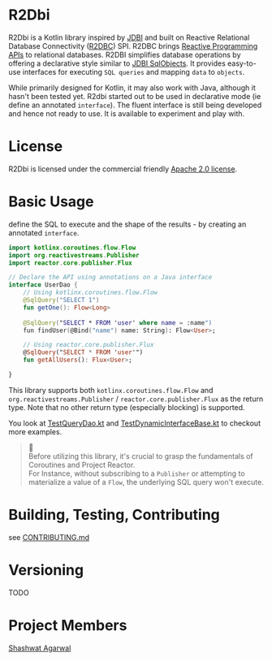 # R2Dbi
R2Dbi is a Kotlin library inspired by [JDBI](https://github.com/jdbi/jdbi) and built on Reactive Relational Database Connectivity ([R2DBC](https://r2dbc.io/)) SPI. 
R2DBC brings [Reactive Programming APIs](https://projectreactor.io/) to relational databases. R2DBI simplifies database operations by offering a 
declarative style similar to [JDBI SqlObjects](https://jdbi.org/#sql-objects). 
It provides easy-to-use interfaces for executing `SQL queries` and mapping `data` to `objects`.  

While primarily designed for Kotlin, it may also work with Java, although it hasn't been tested yet.
R2dbi started out to be used in declarative mode (ie define an annotated `interface`). The fluent interface is still
being developed and hence not ready to use. It is available to experiment and play with.

# License
R2Dbi is licensed under the commercial friendly [Apache 2.0 license](LICENSE).

# Basic Usage
define the SQL to execute and the shape of the results - by creating an annotated `interface`.
```kotlin
import kotlinx.coroutines.flow.Flow
import org.reactivestreams.Publisher
import reactor.core.publisher.Flux

// Declare the API using annotations on a Java interface
interface UserDao {
    // Using kotlinx.coroutines.flow.Flow
    @SqlQuery("SELECT 1")
    fun getOne(): Flow<Long>
    
    @SqlQuery("SELECT * FROM 'user' where name = :name")
    fun findUser(@Bind("name") name: String): Flow<User>;

    // Using reactor.core.publisher.Flux
    @SqlQuery("SELECT * FROM 'user'")
    fun getAllUsers(): Flux<User>;

}
```

This library supports both `kotlinx.coroutines.flow.Flow` and `org.reactivestreams.Publisher` / `reactor.core.publisher.Flux`
as the return type. Note that no other return type (especially blocking) is supported. 

You look at [TestQueryDao.kt](r2dbi-core%2Fsrc%2Ftest%2Fkotlin%2Fcom%2Fudaan%2Fr2dbi%2FtestDao%2FTestQueryDao.kt) and 
[TestDynamicInterfaceBase.kt](r2dbi-core%2Fsrc%2Ftest%2Fkotlin%2Fcom%2Fudaan%2Fr2dbi%2FTestDynamicInterfaceBase.kt) to checkout
more examples.

> 🚧<br/>
> Before utilizing this library, it's crucial to grasp the fundamentals of Coroutines and Project Reactor.
> <br/>
> For Instance, without subscribing to a `Publisher` or attempting to materialize a value of a `Flow`, the underlying SQL query won't execute.

# Building, Testing, Contributing
see [CONTRIBUTING.md](CONTRIBUTING.md)

# Versioning
TODO

# Project Members
[Shashwat Agarwal](https://github.com/shashwata)


